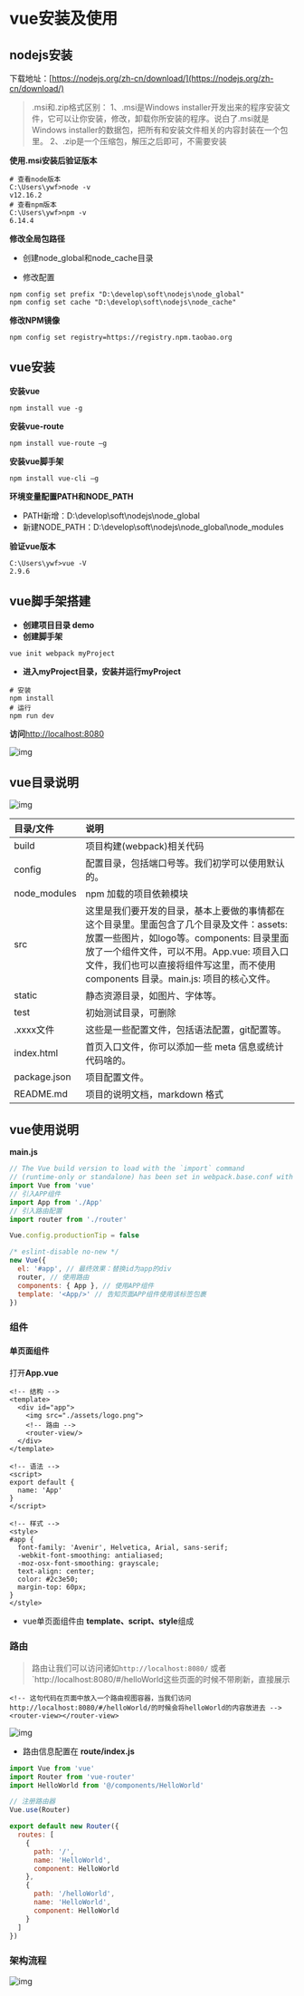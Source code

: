 

# vue安装及使用

## nodejs安装

下载地址：[https://nodejs.org/zh-cn/download/](https://nodejs.org/zh-cn/download/)

> .msi和.zip格式区别：
>  1、.msi是Windows installer开发出来的程序安装文件，它可以让你安装，修改，卸载你所安装的程序。说白了.msi就是Windows installer的数据包，把所有和安装文件相关的内容封装在一个包里。
>  2、.zip是一个压缩包，解压之后即可，不需要安装



**使用.msi安装后验证版本**

```shell
# 查看node版本
C:\Users\ywf>node -v
v12.16.2
# 查看npm版本
C:\Users\ywf>npm -v
6.14.4
```

**修改全局包路径**

- 创建node_global和node_cache目录

- 修改配置

```shell
npm config set prefix "D:\develop\soft\nodejs\node_global"
npm config set cache "D:\develop\soft\nodejs\node_cache"
```

**修改NPM镜像**

```shell
npm config set registry=https://registry.npm.taobao.org
```



## vue安装

**安装vue**

```shell
npm install vue -g
```

**安装vue-route**

```shell
npm install vue-route –g
```

**安装vue脚手架**

```shell
npm install vue-cli –g
```

**环境变量配置PATH和NODE_PATH**

- PATH新增：D:\develop\soft\nodejs\node_global
- 新建NODE_PATH：D:\develop\soft\nodejs\node_global\node_modules

**验证vue版本**

```shell
C:\Users\ywf>vue -V
2.9.6
```



## vue脚手架搭建

- **创建项目目录 demo**
- **创建脚手架**

```shell
vue init webpack myProject
```

- **进入myProject目录，安装并运行myProject**

```shell
# 安装
npm install
# 运行
npm run dev
```

**访问**[http://localhost:8080](http://localhost:8080)

![img](img/vue1.png)



## vue目录说明

![img](img/vue2.png)



| 目录/文件    | 说明                                                         |
| :----------- | :----------------------------------------------------------- |
| build        | 项目构建(webpack)相关代码                                    |
| config       | 配置目录，包括端口号等。我们初学可以使用默认的。             |
| node_modules | npm 加载的项目依赖模块                                       |
| src          | 这里是我们要开发的目录，基本上要做的事情都在这个目录里。里面包含了几个目录及文件：assets: 放置一些图片，如logo等。components: 目录里面放了一个组件文件，可以不用。App.vue: 项目入口文件，我们也可以直接将组件写这里，而不使用 components 目录。main.js: 项目的核心文件。 |
| static       | 静态资源目录，如图片、字体等。                               |
| test         | 初始测试目录，可删除                                         |
| .xxxx文件    | 这些是一些配置文件，包括语法配置，git配置等。                |
| index.html   | 首页入口文件，你可以添加一些 meta 信息或统计代码啥的。       |
| package.json | 项目配置文件。                                               |
| README.md    | 项目的说明文档，markdown 格式                                |



## vue使用说明

**main.js**

```js
// The Vue build version to load with the `import` command
// (runtime-only or standalone) has been set in webpack.base.conf with an alias.
import Vue from 'vue'
// 引入APP组件
import App from './App'
// 引入路由配置
import router from './router'

Vue.config.productionTip = false

/* eslint-disable no-new */
new Vue({
  el: '#app', // 最终效果：替换id为app的div
  router, // 使用路由
  components: { App }, // 使用APP组件
  template: '<App/>' // 告知页面APP组件使用该标签包裹
})
```



### 组件

#### 单页面组件

打开**App.vue**

```vue
<!-- 结构 -->
<template>
  <div id="app">
    <img src="./assets/logo.png">
    <!-- 路由 -->
    <router-view/>
  </div>
</template>

<!-- 语法 -->
<script>
export default {
  name: 'App'
}
</script>

<!-- 样式 -->
<style>
#app {
  font-family: 'Avenir', Helvetica, Arial, sans-serif;
  -webkit-font-smoothing: antialiased;
  -moz-osx-font-smoothing: grayscale;
  text-align: center;
  color: #2c3e50;
  margin-top: 60px;
}
</style>
```

- vue单页面组件由 **template、script、style**组成



### 路由

> 路由让我们可以访问诸如`http://localhost:8080/` 或者 `http://localhost:8080/#/helloWorld这些页面的时候不带刷新，直接展示

```vue
<!-- 这句代码在页面中放入一个路由视图容器，当我们访问http://localhost:8080/#/helloWorld/的时候会将helloWorld的内容放进去 -->
<router-view></router-view>
```

![img](img/vue3.png)

- 路由信息配置在 **route/index.js**

```js
import Vue from 'vue'
import Router from 'vue-router'
import HelloWorld from '@/components/HelloWorld'

// 注册路由器
Vue.use(Router)

export default new Router({
  routes: [
    {
      path: '/',
      name: 'HelloWorld',
      component: HelloWorld
    },
    {
      path: '/helloWorld',
      name: 'HelloWorld',
      component: HelloWorld
    }
  ]
})
```



### 架构流程

![img](img/vue0.png)